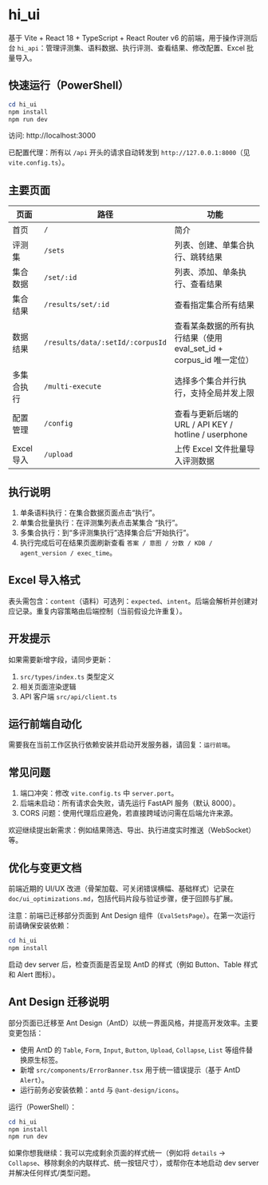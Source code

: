 # hi_ui

基于 Vite + React 18 + TypeScript + React Router v6 的前端，用于操作评测后台 `hi_api`：管理评测集、语料数据、执行评测、查看结果、修改配置、Excel 批量导入。

## 快速运行（PowerShell）

```powershell
cd hi_ui
npm install
npm run dev
```

访问: http://localhost:3000

已配置代理：所有以 `/api` 开头的请求自动转发到 `http://127.0.0.1:8000`（见 `vite.config.ts`）。

## 主要页面

| 页面 | 路径 | 功能 |
|------|------|------|
| 首页 | `/` | 简介 |
| 评测集 | `/sets` | 列表、创建、单集合执行、跳转结果 |
| 集合数据 | `/set/:id` | 列表、添加、单条执行、查看结果 |
| 集合结果 | `/results/set/:id` | 查看指定集合所有结果 |
| 数据结果 | `/results/data/:setId/:corpusId` | 查看某条数据的所有执行结果（使用 eval_set_id + corpus_id 唯一定位） |
| 多集合执行 | `/multi-execute` | 选择多个集合并行执行，支持全局并发上限 |
| 配置管理 | `/config` | 查看与更新后端的 URL / API KEY / hotline / userphone |
| Excel 导入 | `/upload` | 上传 Excel 文件批量导入评测数据 |

## 执行说明

1. 单条语料执行：在集合数据页面点击“执行”。
2. 单集合批量执行：在评测集列表点击某集合 “执行”。
3. 多集合执行：到“多评测集执行”选择集合后“开始执行”。
4. 执行完成后可在结果页面刷新查看 `答案 / 意图 / 分数 / KDB / agent_version / exec_time`。

## Excel 导入格式

表头需包含：`content`（语料）可选列：`expected`、`intent`。后端会解析并创建对应记录。重复内容策略由后端控制（当前假设允许重复）。

## 开发提示

如果需要新增字段，请同步更新：
1. `src/types/index.ts` 类型定义
2. 相关页面渲染逻辑
3. API 客户端 `src/api/client.ts`

## 运行前端自动化

需要我在当前工作区执行依赖安装并启动开发服务器，请回复：`运行前端`。

## 常见问题

1. 端口冲突：修改 `vite.config.ts` 中 `server.port`。
2. 后端未启动：所有请求会失败，请先运行 FastAPI 服务（默认 8000）。
3. CORS 问题：使用代理后应避免，若直接跨域访问需在后端允许来源。

欢迎继续提出新需求：例如结果筛选、导出、执行进度实时推送（WebSocket）等。

## 优化与变更文档

前端近期的 UI/UX 改进（骨架加载、可关闭错误横幅、基础样式）记录在 `doc/ui_optimizations.md`，包括代码片段与验证步骤，便于回顾与扩展。

注意：前端已迁移部分页面到 Ant Design 组件（`EvalSetsPage`）。在第一次运行前请确保安装依赖：

```powershell
cd hi_ui
npm install
```

启动 dev server 后，检查页面是否呈现 AntD 的样式（例如 Button、Table 样式和 Alert 图标）。

## Ant Design 迁移说明

部分页面已迁移至 Ant Design（AntD）以统一界面风格，并提高开发效率。主要变更包括：

- 使用 AntD 的 `Table`, `Form`, `Input`, `Button`, `Upload`, `Collapse`, `List` 等组件替换原生标签。
- 新增 `src/components/ErrorBanner.tsx` 用于统一错误提示（基于 AntD `Alert`）。
- 运行前务必安装依赖：`antd` 与 `@ant-design/icons`。

运行（PowerShell）：
```powershell
cd hi_ui
npm install
npm run dev
```

如果你想我继续：我可以完成剩余页面的样式统一（例如将 `details` -> `Collapse`、移除剩余的内联样式、统一按钮尺寸），或帮你在本地启动 dev server 并解决任何样式/类型问题。
